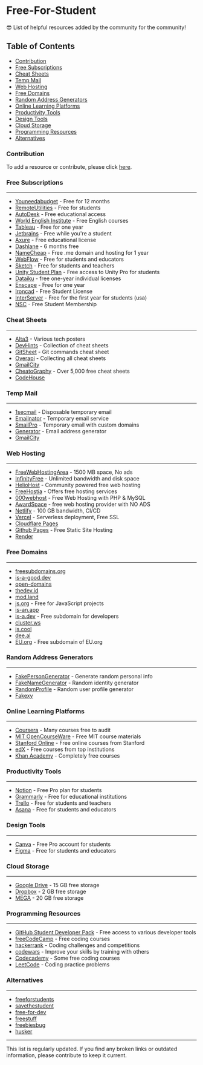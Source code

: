 # Free-For-Student

:sunglasses: List of helpful resources added by the community for the community!

## Table of Contents
- [Contribution](#contribution)
- [Free Subscriptions](#free-subscriptions)
- [Cheat Sheets](#cheat-sheets)
- [Temp Mail](#temp-mail)
- [Web Hosting](#web-hosting)
- [Free Domains](#free-domains)
- [Random Address Generators](#random-address-generators)
- [Online Learning Platforms](#online-learning-platforms)
- [Productivity Tools](#productivity-tools)
- [Design Tools](#design-tools)
- [Cloud Storage](#cloud-storage)
- [Programming Resources](#programming-resources)
- [Alternatives](#alternatives)

### Contribution
To add a resource or contribute, please click [here](https://github.com/OshekharO/Free-For-Student/issues).

### Free Subscriptions
---
  * [Youneedabudget](https://www.youneedabudget.com/college/) - Free for 12 months
  * [RemoteUtilities](https://www.remoteutilities.com/support/free.php) - Free for students
  * [AutoDesk](https://www.autodesk.com/education/edu-software/overview) - Free educational access
  * [World English Institute](https://www.worldenglishinstitute.org) - Free English courses
  * [Tableau](https://www.tableau.com/academic/students) - Free for one year
  * [Jetbrains](https://www.jetbrains.com/community/education/) - Free while you're a student
  * [Axure](https://www.axure.com/edu) - Free educational license
  * [Dashlane](https://www.dashlane.com/students) - 6 months free
  * [NameCheap](https://nc.me) - Free .me domain and hosting for 1 year
  * [WebFlow](https://webflow.com/for/classroom) - Free for students and educators
  * [Sketch](https://www.sketch.com/education/) - Free for students and teachers
  * [Unity Student Plan](https://unity.com/products/unity-student) - Free access to Unity Pro for students
  * [Dataiku](https://www.dataiku.com/company/academic-program/) - free one-year individual licenses
  * [Enscape](https://enscape3d.com/educational-license/) - Free for one year
  * [Ironcad](https://www.ironcad.com/student/) - Free Student License
  * [InterServer](https://www.interserver.net/webhosting/student-webhosting.html) - Free for the first year for students (usa)
  * [NSC](https://cloud.safe.nsc.org/student-membership) - Free Student Membership

### Cheat Sheets
---
  * [Alta3](https://alta3.com/posters/) - Various tech posters
  * [DevHints](https://devhints.io) - Collection of cheat sheets
  * [GitSheet](https://gitsheet.wtf) - Git commands cheat sheet
  * [Overapi](https://overapi.com) - Collecting all cheat sheets
  * [GmailCity](https://gmailcity.com)
  * [CheatoGraphy](https://cheatography.com) - Over 5,000 free cheat sheets
  * [CodeHouse](https://codehouse.vercel.app/app)

### Temp Mail
---
  * [1secmail](https://www.1secmail.com) - Disposable temporary email
  * [Emailnator](https://www.emailnator.com) - Temporary email service
  * [SmailPro](https://smailpro.com/advanced) - Temporary email with custom domains
  * [Generator](https://generator.email) - Email address generator
  * [GmailCity](https://gmailcity.com)

### Web Hosting
---
  * [FreeWebHostingArea](https://www.freewebhostingarea.com) - 1500 MB space, No ads
  * [InfinityFree](https://www.infinityfree.net) - Unlimited bandwidth and disk space
  * [HelioHost](https://heliohost.org) - Community powered free web hosting
  * [FreeHostia](https://www.freehostia.com) - Offers free hosting services
  * [000webhost](https://www.000webhost.com) - Free Web Hosting with PHP & MySQL
  * [AwardSpace](https://www.awardspace.com) - free web hosting provider with NO ADS
  * [Netlify](https://www.netlify.com) - 100 GB bandwidth, CI/CD
  * [Vercel](https://vercel.com) - Serverless deployment, Free SSL
  * [Cloudflare Pages](https://pages.cloudflare.com)
  * [Github Pages](https://pages.github.com) - Free Static Site Hosting
  * [Render](https://render.com)

### Free Domains
---
  * [freesubdomains.org](https://freesubdomains.org)
  * [is-a-good.dev](https://is-a-good.dev)
  * [open-domains](https://open-domains.net)
  * [thedev.id](https://thedev.id)
  * [mod.land](https://mod.land)
  * [js.org](https://js.org) - Free for JavaScript projects
  * [is-an.app](https://is-an.app)
  * [is-a.dev](https://www.is-a.dev) - Free subdomain for developers
  * [cluster.ws](https://cluster.ws)
  * [js.cool](https://js.cool)
  * [dee.al](https://domain.dee.al)
  * [EU.org](https://nic.eu.org) - Free subdomain of EU.org

### Random Address Generators
---
  * [FakePersonGenerator](https://www.fakepersongenerator.com) - Generate random personal info
  * [FakeNameGenerator](https://www.fakenamegenerator.com) - Random identity generator
  * [RandomProfile](https://randomprofile.com) - Random user profile generator
  * [Fakexy](https://www.fakexy.com)

### Online Learning Platforms
---
  * [Coursera](https://www.coursera.org) - Many courses free to audit
  * [MIT OpenCourseWare](https://ocw.mit.edu/) - Free MIT course materials
  * [Stanford Online](https://online.stanford.edu/free-courses) - Free online courses from Stanford
  * [edX](https://www.edx.org) - Free courses from top institutions
  * [Khan Academy](https://www.khanacademy.org) - Completely free courses

### Productivity Tools
---
  * [Notion](https://www.notion.so/students) - Free Pro plan for students
  * [Grammarly](https://www.grammarly.com/edu) - Free for educational institutions
  * [Trello](https://trello.com/education) - Free for students and teachers
  * [Asana](https://asana.com/education) - Free for students and educators

### Design Tools
---
  * [Canva](https://www.canva.com/education/students/) - Free Pro account for students
  * [Figma](https://www.figma.com/education/) - Free for students and educators

### Cloud Storage
---
  * [Google Drive](https://www.google.com/drive/) - 15 GB free storage
  * [Dropbox](https://www.dropbox.com/basic) - 2 GB free storage
  * [MEGA](https://mega.nz/) - 20 GB free storage

### Programming Resources
---
  * [GitHub Student Developer Pack](https://education.github.com/pack) - Free access to various developer tools
  * [freeCodeCamp](https://www.freecodecamp.org/) - Free coding courses
  * [hackerrank](https://www.hackerrank.com/) - Coding challenges and competitions
  * [codewars](https://www.codewars.com/) - Improve your skills by training with others
  * [Codecademy](https://www.codecademy.com/) - Some free coding courses
  * [LeetCode](https://leetcode.com/) - Coding practice problems

### Alternatives
---
  * [freeforstudents](https://freeforstudents.org)
  * [savethestudent](https://www.savethestudent.org)
  * [free-for-dev](https://free-for.dev)
  * [freestuff](https://freestuff.dev)
  * [freebiesbug](https://freebiesbug.com)
  * [husker](https://husker.vercel.app)

---

This list is regularly updated. If you find any broken links or outdated information, please contribute to keep it current.
